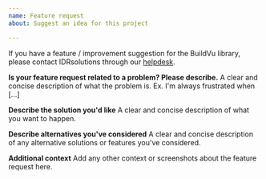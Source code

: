```yaml
---
name: Feature request
about: Suggest an idea for this project

---
```


If you have a feature / improvement suggestion for the BuildVu library, please contact IDRsolutions through our [helpdesk](https://support.idrsolutions.com/hc/en-us/requests/new).

**Is your feature request related to a problem? Please describe.**
A clear and concise description of what the problem is. Ex. I'm always frustrated when [...]

**Describe the solution you'd like**
A clear and concise description of what you want to happen.

**Describe alternatives you've considered**
A clear and concise description of any alternative solutions or features you've considered.

**Additional context**
Add any other context or screenshots about the feature request here.
